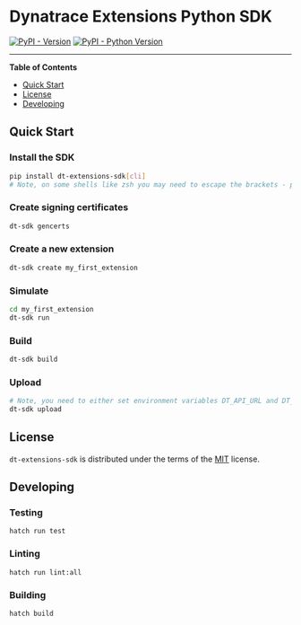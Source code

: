 # Dynatrace Extensions Python SDK

[![PyPI - Version](https://img.shields.io/pypi/v/dt-extensions-sdk.svg)](https://pypi.org/project/dt-extensions-sdk)
[![PyPI - Python Version](https://img.shields.io/pypi/pyversions/dt-extensions-sdk.svg)](https://pypi.org/project/dt-extensions-sdk)

-----

**Table of Contents**

- [Quick Start](#quick-start)
- [License](#license)
- [Developing](#developing)

## Quick Start

### Install the SDK

```bash
pip install dt-extensions-sdk[cli]
# Note, on some shells like zsh you may need to escape the brackets - pip install dt-extensions-sdk\[cli\]
```

### Create signing certificates

```bash
dt-sdk gencerts
```

### Create a new extension

```bash
dt-sdk create my_first_extension
```

### Simulate

```bash
cd my_first_extension
dt-sdk run
```

### Build
    
```bash
dt-sdk build
```


### Upload
    
```bash
# Note, you need to either set environment variables DT_API_URL and DT_API_TOKEN or pass them as arguments
dt-sdk upload
```

## License

`dt-extensions-sdk` is distributed under the terms of the [MIT](https://spdx.org/licenses/MIT.html) license.

## Developing

### Testing

```console
hatch run test
```

### Linting

```console
hatch run lint:all
```

### Building

```console
hatch build
```